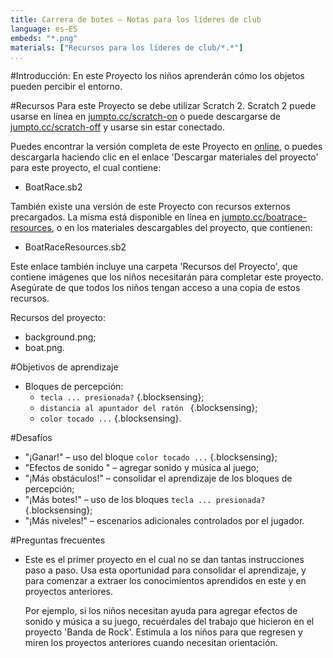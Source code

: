 ```yaml
---
title: Carrera de botes — Notas para los líderes de club
language: es-ES
embeds: "*.png"
materials: ["Recursos para los líderes de club/*.*"]
...
```


#Introducción:
En este Proyecto los niños aprenderán cómo los objetos pueden percibir el entorno.

#Recursos
Para este Proyecto se debe utilizar Scratch 2. Scratch 2 puede usarse en línea en [jumpto.cc/scratch-on](http://jumpto.cc/scratch-on) o puede descargarse de [jumpto.cc/scratch-off](http://jumpto.cc/scratch-off) y usarse sin estar conectado.

Puedes encontrar la versión completa de este Proyecto en <a href="http://scratch.mit.edu/projects/63957956/#editor">online</a>, o puedes descargarla haciendo clic en el enlace 'Descargar materiales del proyecto' para este proyecto, el cual contiene:

+ BoatRace.sb2

También existe una versión de este Proyecto con recursos externos precargados. La misma está disponible en línea en [jumpto.cc/boatrace-resources](http://jumpto.cc/boatrace-resources), o en los materiales descargables del proyecto, que contienen:

+ BoatRaceResources.sb2 

Este enlace también incluye una carpeta 'Recursos del Proyecto', que contiene imágenes que los niños necesitarán para completar este proyecto. Asegúrate de que todos los niños tengan acceso a una copia de estos recursos.

Recursos del proyecto:
+ background.png;
+ boat.png.

#Objetivos de aprendizaje
+ Bloques de percepción:
	+ `tecla ... presionada?` {.blocksensing};
	+ `distancia al apuntador del ratón ` {.blocksensing};
	+ `color tocado ...` {.blocksensing}.

#Desafíos
+ "¡Ganar!" – uso del bloque `color tocado ...` {.blocksensing};
+ "Efectos de sonido " – agregar sonido y música al juego;
+ "¡Más obstáculos!" – consolidar el aprendizaje de los bloques de percepción;
+ "¡Más botes!" – uso de los bloques `tecla ... presionada?` {.blocksensing};
+ "¡Más niveles!" – escenarios adicionales controlados por el jugador.

#Preguntas frecuentes
+ Este es el primer proyecto en el cual no se dan tantas instrucciones paso a paso. Usa esta oportunidad para consolidar el aprendizaje, y para comenzar a extraer los conocimientos aprendidos en este y en proyectos anteriores. 

	Por ejemplo, si los niños necesitan ayuda para agregar efectos de sonido y música a su juego, recuérdales del trabajo que hicieron en el proyecto 'Banda de Rock'. Estimula a los niños para que regresen y miren los proyectos anteriores cuando necesitan orientación.


